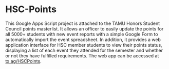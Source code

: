 # HSC-Points
This Google Apps Script project is attached to the TAMU Honors Student Council points masterlist. It allows an officer to easily update the points for all 5000+ students with new event reports with a simple Google Form to automatically import the event spreadsheet. In addition, it provides a web application interface for HSC member students to view their points status, displaying a list of each event they attended for the semester and whether or not they have fulfilled requirements. The web app can be accessed at [tx.ag/HSCPoints](https://tx.ax/HSCPoints).
